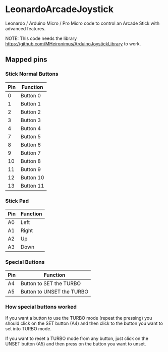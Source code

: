 # LeonardoArcadeJoystick

Leonardo / Arduino Micro / Pro Micro code to control an Arcade Stick with advanced features.

NOTE: This code needs the library https://github.com/MHeironimus/ArduinoJoystickLibrary to work.

## Mapped pins

### Stick Normal Buttons

| Pin | Function |
| --- | -------- |
| 0 | Button 0 |
| 1 | Button 1 |
| 2 | Button 2 |
| 3 | Button 3 |
| 4 | Button 4 |
| 7 | Button 5 |
| 8 | Button 6 |
| 9 | Button 7 |
| 10 | Button 8 |
| 11 | Button 9 |
| 12 | Button 10 |
| 13 | Button 11 |

### Stick Pad

| Pin | Function |
| --- | -------- |
| A0 | Left |
| A1 | Right |
| A2 | Up |
| A3 | Down |

### Special Buttons

| Pin | Function |
| --- | -------- |
| A4 | Button to SET the TURBO |
| A5 | Button to UNSET the TURBO |

### How special buttons worked

If you want a button to use the TURBO mode (repeat the pressing) you should click on the SET button (A4) and then click to the button you want to set into TURBO mode.

If you want to reset a TURBO mode from any button, just click on the UNSET button (A5) and then press on the button you want to unset.